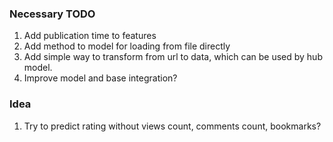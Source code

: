### Necessary TODO
1. Add publication time to features
2. Add method to model for loading from file directly
3. Add simple way to transform from url to data, which can be used by hub model.
4. Improve model and base integration?

### Idea
1. Try to predict rating without views count, comments count, bookmarks?

